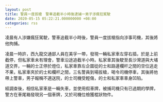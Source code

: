 ```yaml
---
layout: post
title: 警員一度拔槍　警車追截半小時後逮捕一男子涉瘋狂駕駛
date: 2020-05-15 05:22:21.000000000 +08:00
categories: rss
---
```


凌晨有人涉嫌瘋狂駕駛，警車追截半小時後，警員一度拔槍指向涉事司機，其後將他拘捕。

凌晨一時許，西九龍交通部人員在美孚一帶，發現一輛私家車左穿右插，於是上前截停，但私家車未有理會，警車沿途追截半小時。私家車其後駛至長沙灣道與大埔道交界，一輛的士正停於燈位，私家車靠左企圖從的士和路邊欄杆之間的空位逃走不果，私家車夾於的士和欄杆之間，三名警員到場拔槍，喝令司機停車，其後將他帶上警車，男子報稱不適送院，的士司機受輕傷，的士和私家車車身凹陷。

經調查後，相信私家車是一輛失車，並使用假車牌，被捕司機只有已過期的學牌，警方在車尾箱發現另一個車牌，又於司機位檢獲棍狀物件。

